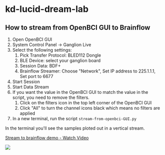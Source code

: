 # kd-lucid-dream-lab

## How to stream from OpenBCI GUI to Brainflow

1. Open OpenBCI GUI
2. System Control Panel -> Ganglion Live
2. Select the following settings:
   1. Pick Transfer Protocol: BLED112 Dongle
   2. BLE Device: select your ganglion board
   3. Session Data: BDF+
   4. Brainflow Streamer: Choose "Network", Set IP address to 225.1.1.1, Set port to 6677
3. Start Session 
4. Start Data Stream
5. If you want the value in the OpenBCI GUI to match the value in the script, you need to remove the filters.   
   1. Click on the filters icon in the top left corner of the OpenBCI GUI
   2. Click "All" to turn the channel icons black which means no filters are applied
6. In a new terminal, run the script `stream-from-openbci-GUI.py`

In the terminal you'll see the samples ploted out in a vertical stream.

<div>
    <a href="https://www.loom.com/share/7c4b133287134a08a924a850928adf90">
      <p>Stream to brainflow demo - Watch Video</p>
    </a>
    <a href="https://www.loom.com/share/7c4b133287134a08a924a850928adf90">
      <img style="max-width:300px;" src="https://cdn.loom.com/sessions/thumbnails/7c4b133287134a08a924a850928adf90-866d7ca113c60d57-full-play.gif">
    </a>
  </div>

